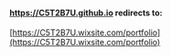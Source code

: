 
#### https://C5T2B7U.github.io redirects to: 
[https://C5T2B7U.wixsite.com/portfolio](https://C5T2B7U.wixsite.com/portfolio)
